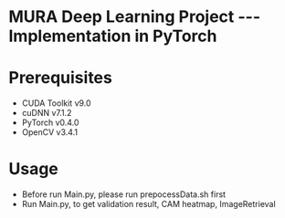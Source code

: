 MURA Deep Learning Project --- Implementation in PyTorch
======
Prerequisites
======
* CUDA Toolkit v9.0
* cuDNN v7.1.2
* PyTorch v0.4.0
* OpenCV v3.4.1


Usage
======
* Before run Main.py, please run prepocessData.sh first
* Run Main.py, to get validation result, CAM heatmap, ImageRetrieval
